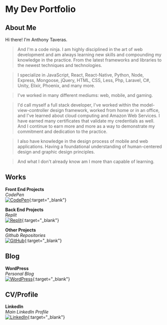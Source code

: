 # My Dev Portfolio
## About Me

Hi there! I'm Anthony Taveras.  

> And I'm a code ninja.  I am highly disciplined in the art of web development and am always learning new skills and compounding my knowledge in the practice.  From the latest frameworks and libraries to the newest techniques and technologies.

> I specialize in JavaScript, React, React-Native, Python, Node, Express, Mongoose, jQuery, HTML, CSS, Less, Php, Laravel, C#, Unity, Elixir, Phoenix, and many more.

> I've worked in many different mediums: web, mobile, and gaming.

> I'd call myself a full stack developer, I've worked within the model-view-controller design framework, worked from home or in an office, and I've learned about cloud computing and Amazon Web Services.  I have earned many certificates that validate my credentials as well.  And I continue to earn more and more as a way to demonstrate my commitment and dedication to the practice.

> I also have knowledge in the design process of mobile and web applications.  Having a foundational understanding of human-centered design and graphic design principles.

> And what I don't already know am I more than capable of learning.

## Works

**Front End Projects**\
_CodePen_
\
[![CodePen](https://bn1303files.storage.live.com/y4mXooaSlR4h0Zyic7CZr0CxZ2YE-4b1LeL2lSeSkhj4WUiOzQrej3sh9l7NFHZIqumb4gcS0uOiK5Kd67L4Qbr_TPeOVpKuhXqEcWOY_1jjERsO7XA_OwIny4wbmbCdwXlIgYzMpanjKIC06Bmg0H8DAgwQRw1650-NR4ROe_rwiPoiepE8bPdhY0h2sMQYY7p?width=288&height=180&cropmode=none)](https://codepen.io/command76){:target="_blank"}

**Back End Projects**\
_Replit_
\
[![Replit](https://bn1303files.storage.live.com/y4mB7QXVzdmH71PEHmySqzSGP72Wich2fvjQrYXuUl0dtKzHqUCLMnipllLtgDjBoQ_c3dxoy0z431ZHtHfYmT_YeIvozjOhztFIzW0RJpqdkj3ZxhO9qA87UTz8R480XDgOjxqu2vlc_aiGfL62ylGXC_TTe5Jm2h-veACJPVOv22PY9qd6TwjjbfFevr-oEN5?width=288&height=180&cropmode=none)](https://replit.com/@command76){:target="_blank"}

**Other Projects**\
_Github Repositories_
\
[![GitHub](https://bn1303files.storage.live.com/y4mztcUno8XHLuFHl32taMpjN2VQYqJ3y3lBXQudzrnxmu1Wh0q9HdkytOLyyzLMn2FyL6U9MkIAv41f01OBVymjXjed1rYV5Q-WrDoJ4Ytpq-nVnPCFpugYiBEUOx7XxtYCgq-Mr5LqC9Z8_PEzQ2w4bT7z9cb-THVC3kcCGCq4xsgBmZUoYonmW8F849cvraM?width=288&height=180&cropmode=none)](https://github.com/command76){:target="_blank"}

## Blog
**WordPress**\
_Personal Blog_
\
[![WordPress](https://bn1303files.storage.live.com/y4m77EkodHQ95KZo4j3DsYe7IlzwKSeBjEIYjSwWv6yUR1OFUB90WTboexbf4rZ7SEKlTwbvuAliS_-fVfUaeJ0IG5-oDFb-0ZDHrYuawv4CeL46tWWalqz8wWStA_6f8DasTB_yvcn1Kc86ofUyWndcujm7wkkGrRzLnKdS-f7IhEuuQlYTVZ8VkgxrZzSWw6N?width=288&height=180&cropmode=none)](https://command76.wordpress.com){:target="_blank"}

## CV/Profile
**LinkedIn**\
_Main LinkedIn Profile_
\
[![LinkedIn](https://bn1303files.storage.live.com/y4mXy5xwT4Y-B6bXL_LBAEl3MhnltTSHuKa38EoGKLrmxS235SqIlWRlvZhXiF90UUJitpRN-XfQ93wBeNvUZwnOiqIh_BuEZtwBqVHN1xCAtH7l9Am7wg1IheDrglJrpfrH5ZvRVSADrBRd5dvmCVD-NW6Gce2lOwQnyO3fJIH72OKZsAroGo5dsIsPs33iO7A?width=288&height=180&cropmode=none)](https://www.linkedin.com/in/anthony-taveras-87497034){:target="_blank"}
